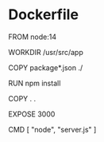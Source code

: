 # Dockerfile

FROM node:14

WORKDIR /usr/src/app

COPY package*.json ./

RUN npm install

COPY . .

EXPOSE 3000

CMD [ "node", "server.js" ]